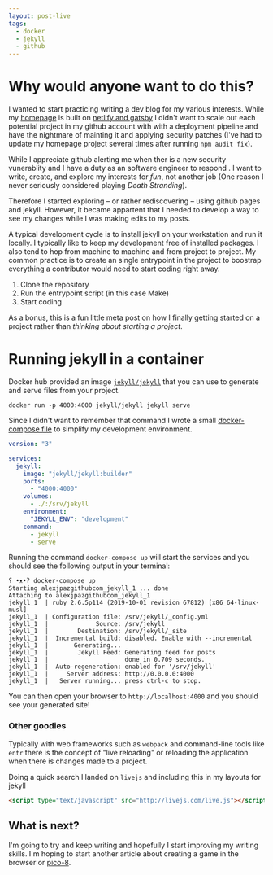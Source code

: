 ```yaml
---
layout: post-live
tags:
  - docker
  - jekyll
  - github
---
```


# Why would anyone want to do this?

I wanted to start practicing writing a dev blog for my various interests. While my [homepage](https://alexjpaz.com) is built on [netlify and gatsby](https://github.com/alexjpaz/alexjpaz.com/tree/master/packages/home-gatsby) I didn't want to scale out each potential project in my github account with with a deployment pipeline and have the nightmare of mainting it and applying security patches (I've had to update my homepage project several times after running `npm audit fix`). 

While I appreciate github alerting me when ther is a new security vunerablity and I have a duty as an software engineer to respond . I want to write, create, and explore my interests for *fun*, not another job (One reason I never seriously considered playing *Death Stranding*).

Therefore I started exploring – or rather rediscovering – using github pages and jekyll. However, it became appartent that I needed to develop a way to see my changes while I was making edits to my posts.

A typical development cycle is to install jekyll on your workstation and run it locally. I typically like to keep my development free of installed packages. I also tend to hop from machine to machine and from project to project. My common practice is to create an single entrypoint in the project to boostrap everything a contributor would need to start coding right away.

>
1. Clone the repository
2. Run the entrypoint script (in this case Make)
3. Start coding

As a bonus, this is a fun little meta post on how I finally getting started on a project rather than *thinking  about starting a project*.

# Running jekyll in a container

Docker hub provided an image [`jekyll/jekyll`](https://hub.docker.com/r/jekyll/jekyll/) that you can use to generate and serve files from your project.

```
docker run -p 4000:4000 jekyll/jekyll jekyll serve
```

Since I didn't want to remember that command I wrote a small [docker-compose file](/docker-compose.yml) to simplify my development environment.

```yaml
version: "3"

services:
  jekyll:
    image: "jekyll/jekyll:builder"
    ports:
      - "4000:4000"
    volumes:
      - ./:/srv/jekyll
    environment:
      "JEKYLL_ENV": "development"
    command:
      - jekyll
      - serve
```

Running the command `docker-compose up` will start the services and you should see the following output in your terminal:

```
ʕ •ᴥ•ʔ docker-compose up
Starting alexjpazgithubcom_jekyll_1 ... done
Attaching to alexjpazgithubcom_jekyll_1
jekyll_1  | ruby 2.6.5p114 (2019-10-01 revision 67812) [x86_64-linux-musl]
jekyll_1  | Configuration file: /srv/jekyll/_config.yml
jekyll_1  |             Source: /srv/jekyll
jekyll_1  |        Destination: /srv/jekyll/_site
jekyll_1  |  Incremental build: disabled. Enable with --incremental
jekyll_1  |       Generating...
jekyll_1  |        Jekyll Feed: Generating feed for posts
jekyll_1  |                     done in 0.709 seconds.
jekyll_1  |  Auto-regeneration: enabled for '/srv/jekyll'
jekyll_1  |     Server address: http://0.0.0.0:4000
jekyll_1  |   Server running... press ctrl-c to stop.
```

You can then open your browser to `http://localhost:4000` and you should see your generated site!

### Other goodies

Typically with web frameworks such as `webpack` and command-line tools like `entr` there is the concept of "live reloading" or reloading the application when there is changes made to a project.

Doing a quick search I landed on `livejs` and including this in my layouts for jekyll

```html
<script type="text/javascript" src="http://livejs.com/live.js"></script>
```

## What is next?

I'm going to try and keep writing and hopefully I start improving my writing skills. I'm hoping to start another article about creating a game in the browser or [pico-8](https://www.lexaloffle.com/pico-8.php).
